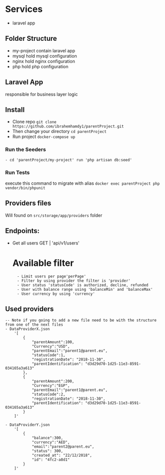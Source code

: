 
# Services

- laravel app
## Folder Structure

- my-project contain laravel app
- mysql hold mysql configuration
- nginx hold nginx configuration
- php hold php configuration

## Laravel App

responsible for business layer logic

## Install

- Clone repo `git clone https://github.com/ibrahemhamdy1/parentProject.git`
- Then change your directory `cd parentProject`
- Run project `docker-compose up`

### Run the Seeders
    - cd 'parentProject/my-project' run 'php artisan db:seed'
### Run Tests

execute this command to migrate with alias `docker exec parentProject php vendor/bin/phpunit`


## Providers files

Will found on `src/storage/app/providers` folder

## Endpoints:
- Get all users
   GET | 'api/v1/users'
    # Available filter
        - Limit users per page'perPage'
        - Filter by using provider the filter is 'provider'
        - User status 'statusCode' is authorized, decline, refunded
        - User with balance range using 'balanceMin' and 'balanceMax'
        - User currency by using 'currency'

## Used providers
    -- Note if you going to add a new file need to be with the structure from one of the next files
    - DataProviderX.json
        '[
            {
                "parentAmount":100,
                "Currency":"USD",
                "parentEmail":"parent1@parent.eu",
                "statusCode":1,
                "registrationDate": "2018-11-30",
                "parentIdentification": "d3d29d70-1d25-11e3-8591-034165a3a613"
            },
            {
                "parentAmount":200,
                "Currency":"EGP",
                "parentEmail":"parent1@parent.eu",
                "statusCode":2,
                "registrationDate": "2018-11-30",
                "parentIdentification": "d3d29d70-1d25-11e3-8591-034165a3a613"
            }
        ]'

    - DataProviderY.json
        '[
            {
                "balance":300,
                "currency":"AED",
                "email":"parent2@parent.eu",
                "status": 300,
                "created_at": "22/12/2018",
                "id": "4fc2-a8d1"
            }
        ]'

